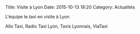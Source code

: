 Title: Visite à Lyon
Date: 2015-10-13 18:20
Category: Actualités

L'équipe le.taxi en visite à Lyon

Allo Taxi, Radio Taxi Lyon, Taxis Lyonnais, ViaTaxi
